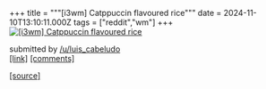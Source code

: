 +++
title = """[i3wm] Catppuccin flavoured rice"""
date = 2024-11-10T13:10:11.000Z
tags = ["reddit","wm"]
+++
[![[i3wm] Catppuccin flavoured rice](https://b.thumbs.redditmedia.com/-HWO7HmkRqYoKtJ8Nc2ckv4_nvHGap8UgobYYi3AbHY.jpg "[i3wm] Catppuccin flavoured rice")](https://www.reddit.com/r/unixporn/comments/1go0bqn/i3wm_catppuccin_flavoured_rice/)

submitted by [/u/luis\_cabeludo](https://www.reddit.com/user/luis_cabeludo)  
[\[link\]](https://www.reddit.com/gallery/1go0bqn) [\[comments\]](https://www.reddit.com/r/unixporn/comments/1go0bqn/i3wm_catppuccin_flavoured_rice/)

[[source]](https://www.reddit.com/r/unixporn/comments/1go0bqn/i3wm_catppuccin_flavoured_rice/)
